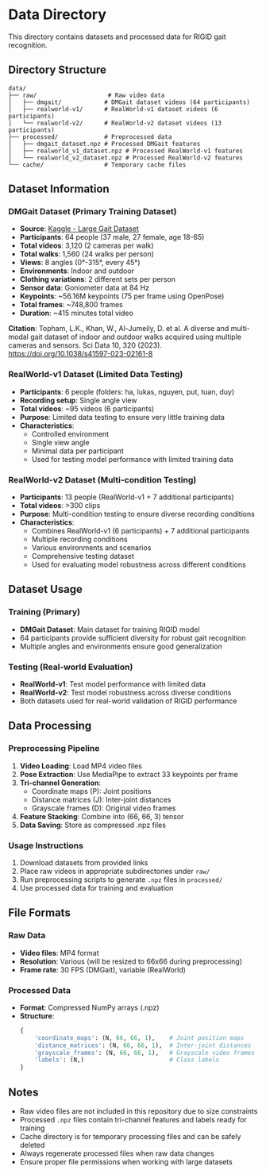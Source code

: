 # Data Directory

This directory contains datasets and processed data for RIGID gait recognition.

## Directory Structure

```
data/
├── raw/                    # Raw video data
│   ├── dmgait/            # DMGait dataset videos (64 participants)
│   ├── realworld-v1/      # RealWorld-v1 dataset videos (6 participants)
│   └── realworld-v2/      # RealWorld-v2 dataset videos (13 participants)
├── processed/             # Preprocessed data
│   ├── dmgait_dataset.npz # Processed DMGait features
│   ├── realworld_v1_dataset.npz # Processed RealWorld-v1 features
│   └── realworld_v2_dataset.npz # Processed RealWorld-v2 features
└── cache/                 # Temporary cache files
```

## Dataset Information

### DMGait Dataset (Primary Training Dataset)
- **Source**: [Kaggle - Large Gait Dataset](https://www.kaggle.com/datasets/salmon1/large-gait-dataset/data)
- **Participants**: 64 people (37 male, 27 female, age 18-65)
- **Total videos**: 3,120 (2 cameras per walk)
- **Total walks**: 1,560 (24 walks per person)
- **Views**: 8 angles (0°-315°, every 45°)
- **Environments**: Indoor and outdoor
- **Clothing variations**: 2 different sets per person
- **Sensor data**: Goniometer data at 84 Hz
- **Keypoints**: ~56.16M keypoints (75 per frame using OpenPose)
- **Total frames**: ~748,800 frames
- **Duration**: ~415 minutes total video

**Citation**: Topham, L.K., Khan, W., Al-Jumeily, D. et al. A diverse and multi-modal gait dataset of indoor and outdoor walks acquired using multiple cameras and sensors. Sci Data 10, 320 (2023). https://doi.org/10.1038/s41597-023-02161-8

### RealWorld-v1 Dataset (Limited Data Testing)
- **Participants**: 6 people (folders: ha, lukas, nguyen, put, tuan, duy)
- **Recording setup**: Single angle view
- **Total videos**: ~95 videos (6 participants)
- **Purpose**: Limited data testing to ensure very little training data
- **Characteristics**: 
  - Controlled environment
  - Single view angle
  - Minimal data per participant
  - Used for testing model performance with limited training data

### RealWorld-v2 Dataset (Multi-condition Testing)
- **Participants**: 13 people (RealWorld-v1 + 7 additional participants)
- **Total videos**: >300 clips
- **Purpose**: Multi-condition testing to ensure diverse recording conditions
- **Characteristics**:
  - Combines RealWorld-v1 (6 participants) + 7 additional participants
  - Multiple recording conditions
  - Various environments and scenarios
  - Comprehensive testing dataset
  - Used for evaluating model robustness across different conditions

## Dataset Usage

### Training (Primary)
- **DMGait Dataset**: Main dataset for training RIGID model
- 64 participants provide sufficient diversity for robust gait recognition
- Multiple angles and environments ensure good generalization

### Testing (Real-world Evaluation)
- **RealWorld-v1**: Test model performance with limited data
- **RealWorld-v2**: Test model robustness across diverse conditions
- Both datasets used for real-world validation of RIGID performance

## Data Processing

### Preprocessing Pipeline
1. **Video Loading**: Load MP4 video files
2. **Pose Extraction**: Use MediaPipe to extract 33 keypoints per frame
3. **Tri-channel Generation**:
   - Coordinate maps (P): Joint positions
   - Distance matrices (J): Inter-joint distances
   - Grayscale frames (D): Original video frames
4. **Feature Stacking**: Combine into (66, 66, 3) tensor
5. **Data Saving**: Store as compressed .npz files

### Usage Instructions
1. Download datasets from provided links
2. Place raw videos in appropriate subdirectories under `raw/`
3. Run preprocessing scripts to generate `.npz` files in `processed/`
4. Use processed data for training and evaluation

## File Formats

### Raw Data
- **Video files**: MP4 format
- **Resolution**: Various (will be resized to 66x66 during preprocessing)
- **Frame rate**: 30 FPS (DMGait), variable (RealWorld)

### Processed Data
- **Format**: Compressed NumPy arrays (.npz)
- **Structure**:
  ```python
  {
      'coordinate_maps': (N, 66, 66, 1),    # Joint position maps
      'distance_matrices': (N, 66, 66, 1),  # Inter-joint distances
      'grayscale_frames': (N, 66, 66, 1),   # Grayscale video frames
      'labels': (N,)                        # Class labels
  }
  ```

## Notes

- Raw video files are not included in this repository due to size constraints
- Processed `.npz` files contain tri-channel features and labels ready for training
- Cache directory is for temporary processing files and can be safely deleted
- Always regenerate processed files when raw data changes
- Ensure proper file permissions when working with large datasets
